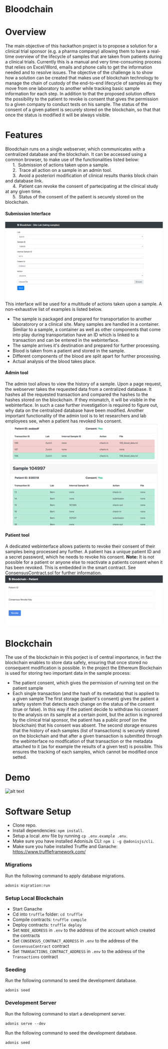 # Bloodchain
# Overview 
The main objective of this hackathon project is to propose a solution for a clinical trial sponsor (e.g. a pharma company) allowing them to have a real-time overview of the lifecycle of samples that are taken from patients during a clinical trials.  Currently this is a manual and very time-consuming process that relies on Excel/Word, emails and phone calls to get the information needed and to resolve issues. 
The objective of the challenge is to show how a solution can be created that makes use of blockchain technology to manage the chain of custody of the end-to-end lifecycle of samples as they move from one laboratory to another while tracking basic sample information for each step. In addition to that the proposed solution offers the possibility to the patient to revoke is consent that gives the permission to a given company to conduct tests on his sample. The status of the consent of a given patient is securely stored on the blockchain, so that that once the status is modified it will be always visible. 

# Features
Bloodchain runs on a single webserver, which communicates with a centralized database and the blockchain. It can be accessed using a common browser, to make use of the functionalities listed below:<br>
&nbsp;&nbsp;&nbsp;&nbsp;&nbsp;&nbsp;1.&nbsp; Submission of actions taken upon a sample.<br>
&nbsp;&nbsp;&nbsp;&nbsp;&nbsp;&nbsp;2.&nbsp; Trace all action on a sample in an admin tool.<br>
&nbsp;&nbsp;&nbsp;&nbsp;&nbsp;&nbsp;3.&nbsp; Avoid a posteriori modification of clinical results thanks block chain and database link.<br>
&nbsp;&nbsp;&nbsp;&nbsp;&nbsp;&nbsp;4.&nbsp; Patient can revoke the consent of partecipating at the clinical study at any given time.<br>
&nbsp;&nbsp;&nbsp;&nbsp;&nbsp;&nbsp;5.&nbsp; Status of the consent of the patient is securely stored on the blockchain.

#### Submission Interface
![alt text](https://github.com/RSchwan/Bloodchain/blob/master/img/SubmissionInterface.png)
This interface will be used for a multitude of actions taken upon a sample. A non-exhaustive list of examples is listed below.
- The sample is packaged and prepared for transportation to another laboratorory or a clinical site. Many samples are handled in a container. Similiar to a sample, a container as well as other components that come into play during transportation have an ID which is linked to a transaction and can be entered in the webinterface.
- The sample arrives it's destination and prepared for further processing.
- Blood is taken from a patient and stored in the sample.
- Different components of the blood are split apart for further processing.
- Actual analysis of the blood takes place.
#### Admin tool
The admin tool allows to view the history of a sample. Upon a page request, the webserver takes the requested data from a centralized database. It hashes all the requested transaction and compared the hashes to the hashes stored on the blockchain. If they mismatch, it will be visible in the webinterface.
In such a case further investigation is required to figure out, why data on the centralized database have been modified.
Another important functionality of the admin tool is to let researchers and lab employees see, when a patient has revoked his consent.
![alt text](https://github.com/RSchwan/Bloodchain/blob/master/img/AdminInterface.png)
#### Patient tool
A dedicated webinterface allows patients to revoke their consent of their samples being processed any further. A patient has a unique patient ID and a secret password, which he needs to revoke his consent.
**Note:** It is not possible for a patient or anyone else to reactivate a patients consent when it has been revoked. This is embedded in the smart contract.
See ConsensusContract.sol for further information.
![alt text](https://github.com/RSchwan/Bloodchain/blob/master/img/PatientInterface.png)

# Blockchain 
The use of the blockchain in this porject is of central importance, in fact the blockchain enables to store data safely, ensuring that once stored no consequent modification is possible. 
In the project the Ethereum Blockchain is used for storing two important data in the sample process: 
- The patient consent, which gives the permission of running test on the patient sample 
- Each single transaction (and the hash of its metadata) that is applied to a given sample
The first storage (patient's consent) gives the patient a safety system that detects each change on the status of the consent (true or false). In this way if the patient decide to withdraw his consent to the analysis on its sample at a certain point, but the action is ingnored by the clinical trial sponsor, the patient has a public proof (on the blockchain) that his consent was absent. 
The second storage ensures that the history of each samples (list of transactions) is securely stored on the blockchain and that after a given transaction is submitted through the webinterface no modfication of that transaction or the metadata attached to it (as for example the results of a given test) is possible. This ensures the tracking of each samples, which cannot be modified once setted.  
# Demo
![alt text](https://github.com/RSchwan/Bloodchain/blob/master/img/Demo.gif)

# Software Setup

* Clone repo.
* Install dependencies: `npm install`.
* Setup a local .env file by running `cp .env.example .env`.
* Make sure you have installed AdonisJs CLI: `npm i -g @adonisjs/cli`.
* Make sure you habe installed Truffle and Ganache: https://www.truffleframework.com/

### Migrations

Run the following command to apply database migrations.

```
adonis migration:run
```

### Setup Local Blockchain

* Start Ganache
* Cd into `truffle` folder: `cd truffle`
* Compile contracts: `truffle compile`
* Deploy contracts: `truffle deploy`
* Set `NODE_ADDRESS` in `.env` to the address of the account which created the contracts
* Set `CONSENSUS_CONTRACT_ADDRESS` in `.env` to the address of the `ConsensusContract` contract
* Set `TRANSACTIONS_CONTRACT_ADDRESS` in `.env` to the address of the `Transactions` contract

### Seeding

Run the following command to seed the development database.

```
adonis seed
```

### Development Server

Run the following command to start a development server.

```
adonis serve --dev
```
Run the following command to seed the development database.

```js
adonis seed
```
